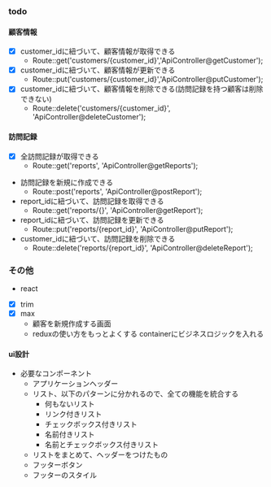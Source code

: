 ### todo

#### 顧客情報
- [x] customer_idに紐づいて、顧客情報が取得できる
  - Route::get('customers/{customer_id}','ApiController@getCustomer');
 - [x] customer_idに紐づいて、顧客情報が更新できる
   - Route::put('customers/{customer_id}','ApiController@putCustomer');
- [x] customer_idに紐づいて、顧客情報を削除できる(訪問記録を持つ顧客は削除できない)
  - Route::delete('customers/{customer_id}', 'ApiController@deleteCustomer');

#### 訪問記録
- [x] 全訪問記録が取得できる
  - Route::get('reports', 'ApiController@getReports');
- 訪問記録を新規に作成できる
  - Route::post('reports', 'ApiController@postReport');
- report_idに紐づいて、訪問記録を取得できる
  -   Route::get('reports/{}', 'ApiController@getReport');
- report_idに紐づいて、訪問記録を更新できる
  - Route::put('reports/{report_id}', 'ApiController@putReport');
- customer_idに紐づいて、訪問記録を削除できる
  - Route::delete('reports/{report_id}', 'ApiController@deleteReport');

### その他
- react
- [x] trim
- [x] max
  - 顧客を新規作成する画面
  - reduxの使い方をもっとよくする containerにビジネスロジックを入れる
  
 #### ui設計
  - 必要なコンポーネント
    - アプリケーションヘッダー
    - リスト、以下のパターンに分かれるので、全ての機能を統合する
       - 何もないリスト
       - リンク付きリスト
       - チェックボックス付きリスト
       - 名前付きリスト
       - 名前とチェックボックス付きリスト
    - リストをまとめて、ヘッダーをつけたもの
    - フッターボタン
    - フッターのスタイル
  
  
  
